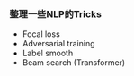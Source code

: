 ### 整理一些NLP的Tricks
 - Focal loss
 - Adversarial training
 - Label smooth
 - Beam search (Transformer)